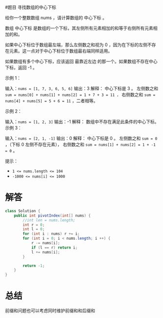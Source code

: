 #题目 寻找数组的中心下标

给你一个整数数组 nums ，请计算数组的 中心下标 。

数组 中心下标 是数组的一个下标，其左侧所有元素相加的和等于右侧所有元素相加的和。

如果中心下标位于数组最左端，那么左侧数之和视为 0 ，因为在下标的左侧不存在元素。这一点对于中心下标位于数组最右端同样适用。

如果数组有多个中心下标，应该返回 最靠近左边 的那一个。如果数组不存在中心下标，返回 -1 。

 

示例 1：

输入：```nums = [1, 7, 3, 6, 5, 6]```
输出：3
解释：
中心下标是 3 。
左侧数之和 ```sum = nums[0] + nums[1] + nums[2] = 1 + 7 + 3 = 11 ，```
右侧数之和 ```sum = nums[4] + nums[5] = 5 + 6 = 11``` ，二者相等。

示例 2：

输入：```nums = [1, 2, 3]```
输出：-1
解释：
数组中不存在满足此条件的中心下标。
示例 3：

输入：```nums = [2, 1, -1]```
输出：0
解释：
中心下标是 0 。
左侧数之和 ```sum = 0``` ，（下标 0 左侧不存在元素），
右侧数之和 ```sum = nums[1] + nums[2] = 1 + -1 = 0``` 。
 

提示：

* ```1 <= nums.length <= 104```
* ```-1000 <= nums[i] <= 1000```


# 解答
```java
class Solution {
    public int pivotIndex(int[] nums) {
        //int len = nums.length;
        int r = 0;
        int l = 0;
        for (int i : nums) r += i;
        for (int i = 0; i < nums.length; i ++) {
            r -= nums[i];
            if (l == r) return i;
            l += nums[i];
        }

        return -1;
    }
}
```

# 总结
前缀和问题也可以考虑同时维护前缀和和后缀和
